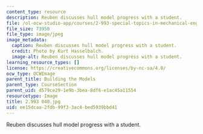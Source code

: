 ```yaml
---
content_type: resource
description: Reuben discusses hull model progress with a student.
file: /ol-ocw-studio-app/courses/2-993-special-topics-in-mechanical-engineering-the-art-and-science-of-boat-design-january-iap-2007/ee15dcaa2fdb99f33ac4bed5939bbd41_2993040.jpg
file_size: 73950
file_type: image/jpeg
image_metadata:
  caption: Reuben discusses hull model progress with a student.
  credit: Photo by Kurt Hasselbalch.
  image-alt: Reuben discusses hull model progress with a student.
learning_resource_types: []
license: https://creativecommons.org/licenses/by-nc-sa/4.0/
ocw_type: OCWImage
parent_title: Building the Models
parent_type: CourseSection
parent_uid: d579ce29-1e9b-3bea-8df6-e1ac45a11554
resourcetype: Image
title: 2.993 040.jpg
uid: ee15dcaa-2fdb-99f3-3ac4-bed5939bbd41
---
```

Reuben discusses hull model progress with a student.
